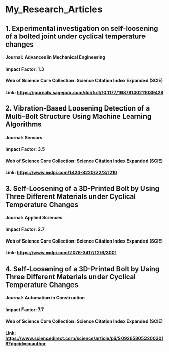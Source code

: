 # My_Research_Articles

## 1. Experimental investigation on self-loosening of a bolted joint under cyclical temperature changes
#### Journal: Advances in Mechanical Engineering
#### Impact Factor: 1.3
#### Web of Science Core Collection: Science Citation Index Expanded (SCIE)
#### Link: https://journals.sagepub.com/doi/full/10.1177/16878140211039428

## 2. Vibration-Based Loosening Detection of a Multi-Bolt Structure Using Machine Learning Algorithms
#### Journal: Sensors
#### Impact Factor: 3.5
#### Web of Science Core Collection: Science Citation Index Expanded (SCIE)
#### Link: https://www.mdpi.com/1424-8220/22/3/1210

## 3. Self-Loosening of a 3D-Printed Bolt by Using Three Different Materials under Cyclical Temperature Changes
#### Journal: Applied Sciences
#### Impact Factor: 2.7
#### Web of Science Core Collection: Science Citation Index Expanded (SCIE)
#### Link: https://www.mdpi.com/2076-3417/12/6/3001

## 4. Self-Loosening of a 3D-Printed Bolt by Using Three Different Materials under Cyclical Temperature Changes
#### Journal: Automation in Construction
#### Impact Factor: 7.7
#### Web of Science Core Collection: Science Citation Index Expanded (SCIE)
#### Link: https://www.sciencedirect.com/science/article/pii/S0926580522003016?dgcid=coauthor
